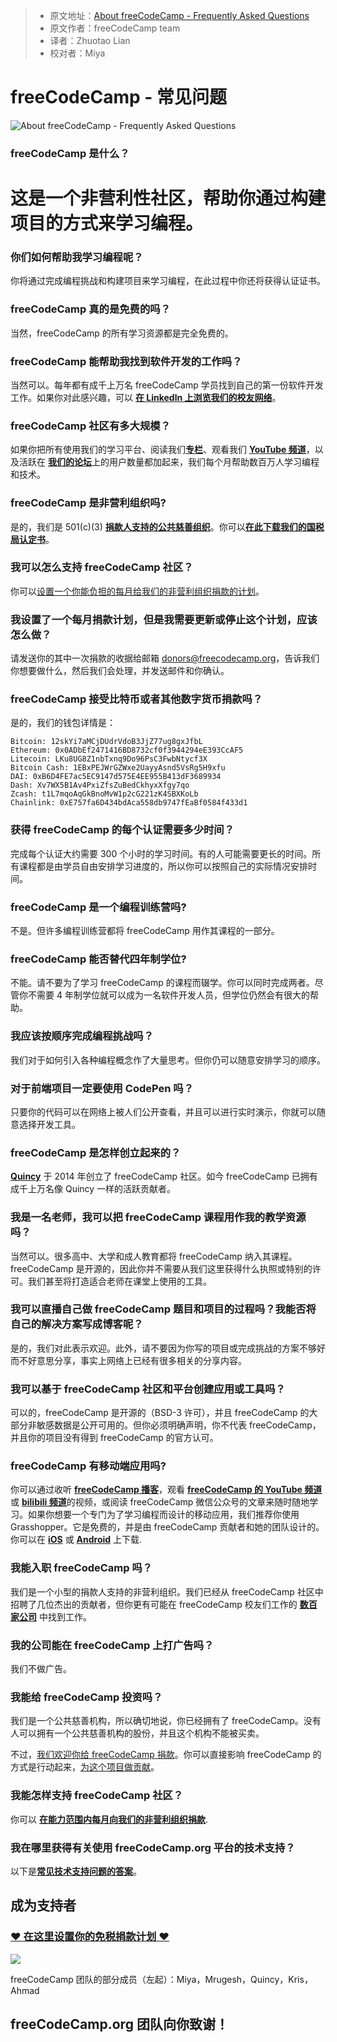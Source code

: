 > * 原文地址：[About freeCodeCamp - Frequently Asked Questions](https://www.freecodecamp.org/news/about/)
> * 原文作者：freeCodeCamp team
> * 译者：Zhuotao Lian 
> * 校对者：Miya

# freeCodeCamp - 常见问题

![About freeCodeCamp - Frequently Asked Questions](https://www.freecodecamp.org/news/content/images/size/w2000/2019/06/freecodecamp-conference-photo.jpeg)

### freeCodeCamp 是什么？

这是一个非营利性社区，帮助你通过构建项目的方式来学习编程。
=======

### 你们如何帮助我学习编程呢？

你将通过完成编程挑战和构建项目来学习编程，在此过程中你还将获得认证证书。 

### freeCodeCamp 真的是免费的吗？

当然，freeCodeCamp 的所有学习资源都是完全免费的。

### freeCodeCamp 能帮助我找到软件开发的工作吗？

当然可以。每年都有成千上万名 freeCodeCamp 学员找到自己的第一份软件开发工作。如果你对此感兴趣，可以 [**在 Linkedln 上浏览我们的校友网络**][1]。

### freeCodeCamp 社区有多大规模？

如果你把所有使用我们的学习平台、阅读我们[**专栏**][2]、观看我们 [**YouTube 频道**][3]，以及活跃在 [**我们的论坛**][4]上的用户数量都加起来，我们每个月帮助数百万人学习编程和技术。

### freeCodeCamp 是非营利组织吗?

是的，我们是 501(c)(3) [**捐款人支持的公共慈善组织**][5]。你可以[**在此下载我们的国税局认定书**][6]。

### 我可以怎么支持 freeCodeCamp 社区？
你可以[设置一个你能负担的每月给我们的非营利组织捐款的计划](https://www.freecodecamp.org/donate)。

### 我设置了一个每月捐款计划，但是我需要更新或停止这个计划，应该怎么做？
请发送你的其中一次捐款的收据给邮箱 donors@freecodecamp.org，告诉我们你想要做什么，然后我们会处理，并发送邮件和你确认。

### freeCodeCamp 接受比特币或者其他数字货币捐款吗？
是的，我们的钱包详情是：
```
Bitcoin: 12skYi7aMCjDUdrVdoB3JjZ77ug8gxJfbL
Ethereum: 0x0ADbEf2471416BD8732cf0f3944294eE393CcAF5
Litecoin: LKu8UG8Z1nbTxnq9Do96PsC3FwbNtycf3X
Bitcoin Cash: 1EBxPEJWrGZWxe2UayyAsnd5VsRg5H9xfu
DAI: 0xB6D4FE7ac5EC9147d575E4EE955B413dF3689934
Dash: Xv7WX5B1Av4PxiZfsZuBedCkhyxXfgy7qo
Zcash: t1L7mqoAqGkBnoMvW1p2cG221zK4SBXKoLb
Chainlink: 0xE757fa6D434bdAca558db9747fEaBf0584f433d1
```

### 获得 freeCodeCamp 的每个认证需要多少时间？

完成每个认证大约需要 300 个小时的学习时间。有的人可能需要更长的时间。所有课程都是由学员自由安排学习进度的，所以你可以按照自己的实际情况安排时间。

### freeCodeCamp 是一个编程训练营吗?

不是。但许多编程训练营都将 freeCodeCamp 用作其课程的一部分。

### freeCodeCamp 能否替代四年制学位?

不能。请不要为了学习 freeCodeCamp 的课程而辍学。你可以同时完成两者。尽管你不需要 4 年制学位就可以成为一名软件开发人员，但学位仍然会有很大的帮助。 

### 我应该按顺序完成编程挑战吗？

我们对于如何引入各种编程概念作了大量思考。但你仍可以随意安排学习的顺序。

### 对于前端项目一定要使用 CodePen 吗？

只要你的代码可以在网络上被人们公开查看，并且可以进行实时演示，你就可以随意选择开发工具。

### freeCodeCamp 是怎样创立起来的？

[**Quincy**][8]  于 2014 年创立了 freeCodeCamp 社区。如今 freeCodeCamp 已拥有成千上万名像 Quincy 一样的活跃贡献者。

### 我是一名老师，我可以把 freeCodeCamp 课程用作我的教学资源吗？

当然可以。很多高中、大学和成人教育都将 freeCodeCamp 纳入其课程。freeCodeCamp 是开源的，因此你并不需要从我们这里获得什么执照或特别的许可。我们甚至将打造适合老师在课堂上使用的工具。

### 我可以直播自己做 freeCodeCamp 题目和项目的过程吗？我能否将自己的解决方案写成博客呢？

是的，我们对此表示欢迎。此外，请不要因为你写的项目或完成挑战的方案不够好而不好意思分享，事实上网络上已经有很多相关的分享内容。

### 我可以基于 freeCodeCamp 社区和平台创建应用或工具吗？

可以的，freeCodeCamp 是开源的（BSD-3 许可），并且 freeCodeCamp 的大部分非敏感数据是公开可用的。但你必须明确声明，你不代表 freeCodeCamp，并且你的项目没有得到 freeCodeCamp 的官方认可。

### freeCodeCamp 有移动端应用吗?

你可以通过收听 [**freeCodeCamp 播客**][9]，观看 [**freeCodeCamp 的 YouTube 频道**][10] 或 [**bilibili 频道**](https://space.bilibili.com/335505768)的视频，或阅读 freeCodeCamp 微信公众号的文章来随时随地学习。如果你想要一个专门为了学习编程而设计的移动应用，我们推荐你使用 Grasshopper。它是免费的，并是由 freeCodeCamp 贡献者和她的团队设计的。你可以在 [**iOS**][11]  或  [**Android**][12] 上下载.

### 我能入职 freeCodeCamp 吗？

我们是一个小型的捐款人支持的非营利组织。我们已经从 freeCodeCamp 社区中招聘了几位杰出的贡献者，但你更有可能在 freeCodeCamp 校友们工作的  [**数百家公司**][13]  中找到工作。

### 我的公司能在 freeCodeCamp 上打广告吗？

我们不做广告。

### 我能给 freeCodeCamp 投资吗？
我们是一个公共慈善机构，所以确切地说，你已经拥有了 freeCodeCamp。没有人可以拥有一个公共慈善机构的股份，并且这个机构不能被买卖。

不过，[我们欢迎你给 freeCodeCamp 捐款](https://www.freecodecamp.org/donate)。你可以直接影响 freeCodeCamp 的方式是行动起来，[为这个项目做贡献](https://contribute.freecodecamp.org/#/)。

### 我能怎样支持 freeCodeCamp 社区？

你可以  [**在能力范围内每月向我们的非营利组织捐款**][14].

### 我在哪里获得有关使用 freeCodeCamp.org 平台的技术支持？

以下是[**常见技术支持问题的答案**][15]。

## 成为支持者

### [❤️ 在这里设置你的免税捐款计划 ❤️][16]

![](https://www.freecodecamp.org/news/content/images/2019/07/freecodecamp-hk-meeting.jpg)

freeCodeCamp 团队的部分成员（左起）：Miya，Mrugesh，Quincy，Kris，Ahmad

## freeCodeCamp.org 团队向你致谢！


[1]: https://www.linkedin.com/school/4831032/alumni/
[2]: https://www.freecodecamp.org/news
[3]: https://youtube.com/freecodecamp
[4]: https://forum.freecodecamp.org/
[5]: https://www.freecodecamp.com/donate/
[6]: https://s3.amazonaws.com/freecodecamp/Free+Code+Camp+Inc+IRS+Determination+Letter.pdf
[7]: https://donate.freecodecamp.org/other-ways-to-donate/
[8]: https://www.twitter.com/ossia
[9]: https://podcast.freecodecamp.org/
[10]: https://youtube.com/freecodecamp
[11]: https://itunes.apple.com/us/app/id1354133284
[12]: https://play.google.com/store/apps/details?id=com.area120.grasshopper&hl=en
[13]: https://www.linkedin.com/school/free-code-camp/alumni/
[14]: https://donate.freecodecamp.org/
[15]: https://support.freecodecamp.org/
[16]: https://donate.freecodecamp.org/
